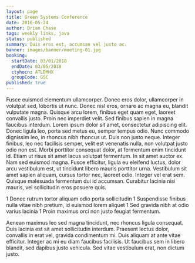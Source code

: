 ```yaml
---
layout: page
title: Green Systems Conference
date: 2016-05-24
author: Brian Chase
tags: weekly links, java
status: published
summary: Duis eros est, accumsan vel justo ac.
banner: images/banner/meeting-01.jpg
booking:
  startDate: 03/01/2018
  endDate: 03/05/2018
  ctyhocn: ATLDMHX
  groupCode: GSC
published: true
---
```

Fusce euismod elementum ullamcorper. Donec eros dolor, ullamcorper in volutpat sed, lobortis ut nunc. Donec nisl eros, ornare ac magna eu, blandit vulputate magna. Quisque arcu lorem, finibus eget quam eget, laoreet convallis justo. Proin nec imperdiet velit. Sed finibus sapien in magna faucibus interdum. Lorem ipsum dolor sit amet, consectetur adipiscing elit. Donec ligula leo, porta sed metus eu, semper tempus odio.
Nunc commodo dignissim leo, in rhoncus nibh rhoncus ut. Duis non justo neque. Integer finibus, leo nec facilisis semper, velit est venenatis nulla, non volutpat justo odio non est. Morbi porttitor consequat dolor, at fermentum enim tincidunt id. Etiam ut risus sit amet lacus volutpat fermentum. In sit amet auctor ex. Nam sed euismod magna. Fusce efficitur, ligula eu eleifend luctus, dolor arcu vestibulum est, ut tincidunt libero mauris porttitor urna. Vestibulum sit amet sapien aliquam, cursus tortor nec, laoreet odio. Integer vel erat sem. Quisque malesuada fermentum dui id accumsan. Curabitur lacinia nisi mauris, vel sollicitudin eros posuere quis.

1 Donec rutrum tortor aliquam odio porta sollicitudin
1 Suspendisse finibus nulla vitae nibh pretium, id euismod lorem aliquet
1 Sed gravida nibh at odio varius lacinia
1 Proin maximus orci non justo feugiat fermentum.

Aenean maximus leo sed magna tincidunt, nec rhoncus ligula consequat. Duis lacinia est sit amet sollicitudin interdum. Praesent lectus dolor, convallis in erat vel, gravida condimentum mi. Duis aliquam at ante vitae efficitur. Integer ac mi eu diam faucibus facilisis. Ut faucibus sem in libero blandit, sed dapibus justo vehicula. Sed vitae vestibulum erat, non dictum justo.
